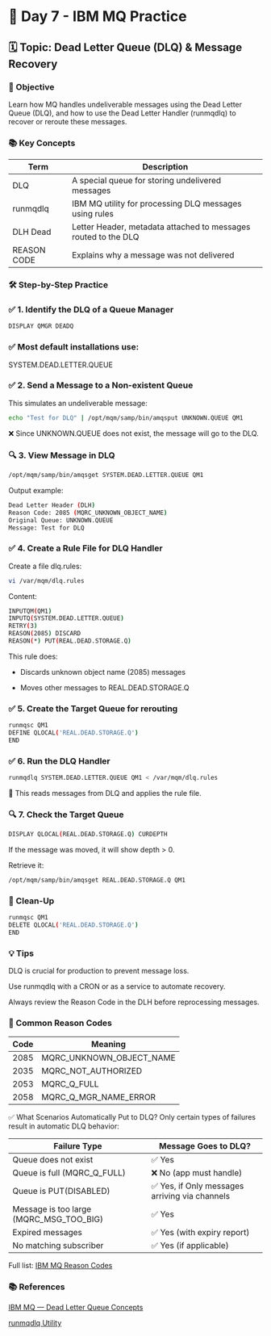 # 📘 Day 7 - IBM MQ Practice

## 🗓️ Topic: Dead Letter Queue (DLQ) & Message Recovery
### 🎯 Objective
Learn how MQ handles undeliverable messages using the Dead Letter Queue (DLQ), and how to use the Dead Letter Handler (runmqdlq) to recover or reroute these messages.

### 📚 Key Concepts
| Term | Description|
|------| -----------|
|DLQ	| A special queue for storing undelivered messages|
|runmqdlq	| IBM MQ utility for processing DLQ messages using rules|
|DLH	Dead | Letter Header, metadata attached to messages routed to the DLQ|
|REASON CODE	| Explains why a message was not delivered|

### 🛠️ Step-by-Step Practice
### ✅ 1. Identify the DLQ of a Queue Manager
``` bash
DISPLAY QMGR DEADQ
```
### ✅ Most default installations use:

SYSTEM.DEAD.LETTER.QUEUE

### ✅ 2. Send a Message to a Non-existent Queue
This simulates an undeliverable message:

``` bash
echo "Test for DLQ" | /opt/mqm/samp/bin/amqsput UNKNOWN.QUEUE QM1
```
❌ Since UNKNOWN.QUEUE does not exist, the message will go to the DLQ.

### 🔍 3. View Message in DLQ
``` bash
/opt/mqm/samp/bin/amqsget SYSTEM.DEAD.LETTER.QUEUE QM1
```
Output example:

``` bash
Dead Letter Header (DLH)
Reason Code: 2085 (MQRC_UNKNOWN_OBJECT_NAME)
Original Queue: UNKNOWN.QUEUE
Message: Test for DLQ
```
### ✅ 4. Create a Rule File for DLQ Handler
Create a file dlq.rules:

``` bash
vi /var/mqm/dlq.rules
```

Content:

``` bash
INPUTQM(QM1)
INPUTQ(SYSTEM.DEAD.LETTER.QUEUE)
RETRY(3)
REASON(2085) DISCARD
REASON(*) PUT(REAL.DEAD.STORAGE.Q)
```
This rule does:

* Discards unknown object name (2085) messages

* Moves other messages to REAL.DEAD.STORAGE.Q

### ✅ 5. Create the Target Queue for rerouting
``` bash
runmqsc QM1
DEFINE QLOCAL('REAL.DEAD.STORAGE.Q')
END
```
### ✅ 6. Run the DLQ Handler
``` bash
runmqdlq SYSTEM.DEAD.LETTER.QUEUE QM1 < /var/mqm/dlq.rules
```
🔄 This reads messages from DLQ and applies the rule file.

### 🔍 7. Check the Target Queue
``` bash
DISPLAY QLOCAL(REAL.DEAD.STORAGE.Q) CURDEPTH
```
If the message was moved, it will show depth > 0.

Retrieve it:

``` bash
/opt/mqm/samp/bin/amqsget REAL.DEAD.STORAGE.Q QM1
```
### 🧼 Clean-Up
``` bash
runmqsc QM1
DELETE QLOCAL('REAL.DEAD.STORAGE.Q')
END
```
### 💡 Tips
DLQ is crucial for production to prevent message loss.

Use runmqdlq with a CRON or as a service to automate recovery.

Always review the Reason Code in the DLH before reprocessing messages.

### 🧠 Common Reason Codes
|Code	|Meaning|
|-----|-------|
|2085	|MQRC_UNKNOWN_OBJECT_NAME|
|2035	|MQRC_NOT_AUTHORIZED|
|2053	|MQRC_Q_FULL|
|2058	|MQRC_Q_MGR_NAME_ERROR|

✅ What Scenarios Automatically Put to DLQ?
Only certain types of failures result in automatic DLQ behavior:

|Failure Type	|Message Goes to DLQ?|
|-------------|--------------------|
|Queue does not exist	|✅ Yes|
|Queue is full (MQRC_Q_FULL)	|❌ No (app must handle)|
|Queue is PUT(DISABLED)	|✅  Yes, if Only messages arriving via channels|
|Message is too large (MQRC_MSG_TOO_BIG)	|✅ Yes|
|Expired messages	|✅ Yes (with expiry report)|
|No matching subscriber	|✅ Yes (if applicable)|

Full list: [IBM MQ Reason Codes](https://www.ibm.com/docs/en/ibm-mq/9.3?topic=reference-mq-reason-codes)

### 📚 References
[IBM MQ — Dead Letter Queue Concepts](https://www.ibm.com/docs/en/ibm-mq/9.3?topic=queues-dead-letter)

[runmqdlq Utility](https://www.ibm.com/docs/en/ibm-mq/9.3?topic=utilities-runmqdlq-dead-letter-queue-handler)


